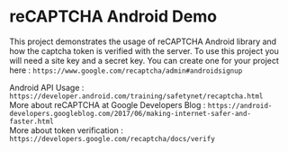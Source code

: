# reCAPTCHA Android Demo
This project demonstrates the usage of reCAPTCHA Android library and how the captcha token is verified with the server. To use this project you will need a site key and a secret key. You can create one for your project here : `https://www.google.com/recaptcha/admin#androidsignup`

Android API Usage : `https://developer.android.com/training/safetynet/recaptcha.html`<br />
More about reCAPTCHA at Google Developers Blog : `https://android-developers.googleblog.com/2017/06/making-internet-safer-and-faster.html`<br />
More about token verification : `https://developers.google.com/recaptcha/docs/verify`<br />
